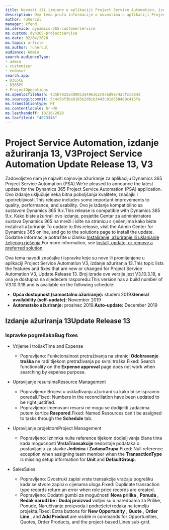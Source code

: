 ```yaml
---
title: Novosti ili izmjene u aplikaciji Project Service Automation, izdanje ažuriranja 13, V3
description: Ova tema pruža informacije o novostima u aplikaciji Project Service Automation, izdanje ažuriranja 13, V3.
author: ruhercul
manager: kfend
ms.service: dynamics-365-customerservice
ms.custom: dyn365-projectservice
ms.date: 02/04/2020
ms.topic: article
ms.author: ruhercul
audience: Admin
search.audienceType:
- admin
- customizer
- enduser
search.app:
- D365CE
- D365PS
- ProjectOperations
ms.openlocfilehash: 435b70255dd0053a496362c9ced9e742cfcca843
ms.sourcegitcommit: 5c4c9bf3ba018562d6cb3443c01d550489c415fa
ms.translationtype: HT
ms.contentlocale: hr-HR
ms.lasthandoff: 10/16/2020
ms.locfileid: "4073348"
---
```

# <a name="project-service-automation-update-release-13-v3"></a><span data-ttu-id="dd3c7-103">Project Service Automation, izdanje ažuriranja 13, V3</span><span class="sxs-lookup"><span data-stu-id="dd3c7-103">Project Service Automation Update Release 13, V3</span></span>
<span data-ttu-id="dd3c7-104">Zadovoljstvo nam je najaviti najnovije ažuriranje za aplikaciju Dynamics 365 Project Service Automation (PSA).</span><span class="sxs-lookup"><span data-stu-id="dd3c7-104">We’re pleased to announce the latest update for the Dynamics 365 Project Service Automation (PSA) application.</span></span> <span data-ttu-id="dd3c7-105">Ovo izdanje uključuje neka bitna poboljšanja kvalitete, značajki i upotrebljivosti.</span><span class="sxs-lookup"><span data-stu-id="dd3c7-105">This release includes some important improvements to quality, performance, and usability.</span></span> <span data-ttu-id="dd3c7-106">Ovo je izdanje kompatibilno sa sustavom Dynamics 365 9.x.</span><span class="sxs-lookup"><span data-stu-id="dd3c7-106">This release is compatible with Dynamics 365 9.x.</span></span> <span data-ttu-id="dd3c7-107">Kako biste ažurirali ovo izdanje, posjetite Centar za administratore sustava Dynamics 365 na mreži i idite na stranicu s rješenjima kako biste instalirali ažuriranje.</span><span class="sxs-lookup"><span data-stu-id="dd3c7-107">To update to this release, visit the Admin Center for Dynamics 365 online, and go to the solutions page to install the update.</span></span> <span data-ttu-id="dd3c7-108">Dodatne informacije potražite u članku [Instaliranje, ažuriranje ili uklanjanje željenog rješenja](https://docs.microsoft.com/power-platform/admin/install-remove-preferred-solution).</span><span class="sxs-lookup"><span data-stu-id="dd3c7-108">For more information, see [Install, update, or remove a preferred solution](https://docs.microsoft.com/power-platform/admin/install-remove-preferred-solution).</span></span>

<span data-ttu-id="dd3c7-109">Ova tema navodi značajke i ispravke koje su nove ili promijenjene u aplikaciji Project Service Automation V3, izdanje ažuriranja 13.</span><span class="sxs-lookup"><span data-stu-id="dd3c7-109">This topic lists the features and fixes that are new or changed for Project Service Automation V3, Update Release 13.</span></span> <span data-ttu-id="dd3c7-110">Broj izrade ove verzije jest V3.10.3.18, a ona je dostupna na sljedećem rasporedu:</span><span class="sxs-lookup"><span data-stu-id="dd3c7-110">This version has a build number of V3.10.3.18 and is available on the following schedule:</span></span>

- <span data-ttu-id="dd3c7-111">**Opća dostupnost (samostalno ažuriranje):** studeni 2019.</span><span class="sxs-lookup"><span data-stu-id="dd3c7-111">**General availability (self-update):** November 2019</span></span>
- <span data-ttu-id="dd3c7-112">**Automatsko ažuriranje:** prosinac 2019.</span><span class="sxs-lookup"><span data-stu-id="dd3c7-112">**Auto-update:** December 2019</span></span>


## <a name="update-release-13"></a><span data-ttu-id="dd3c7-113">Izdanje ažuriranja 13</span><span class="sxs-lookup"><span data-stu-id="dd3c7-113">Update Release 13</span></span> 

### <a name="bug-fixes"></a><span data-ttu-id="dd3c7-114">Ispravke pogrešaka</span><span class="sxs-lookup"><span data-stu-id="dd3c7-114">Bug fixes</span></span>

- <span data-ttu-id="dd3c7-115">Vrijeme i trošak</span><span class="sxs-lookup"><span data-stu-id="dd3c7-115">Time and Expense</span></span>

     - <span data-ttu-id="dd3c7-116">Popravljeno: Funkcionalnost pretraživanja na stranici **Odobravanje troška** ne radi tijekom pretraživanja po svrsi troška.</span><span class="sxs-lookup"><span data-stu-id="dd3c7-116">Fixed: Search functionality on the **Expense approval** page does not work when searching by expense purpose.</span></span>

- <span data-ttu-id="dd3c7-117">Upravljanje resursima</span><span class="sxs-lookup"><span data-stu-id="dd3c7-117">Resource Management</span></span>

     - <span data-ttu-id="dd3c7-118">Popravljeno: Brojevi u usklađivanju ažurirani su kako bi se ispravno poredali.</span><span class="sxs-lookup"><span data-stu-id="dd3c7-118">Fixed: Numbers in the reconciliation have been updated to be right justified.</span></span>
     - <span data-ttu-id="dd3c7-119">Popravljeno: Imenovani resursi ne mogu se dodijeliti zadacima putem kartice **Raspored**.</span><span class="sxs-lookup"><span data-stu-id="dd3c7-119">Fixed: Named Resources can't be assigned to tasks through the **Schedule** tab.</span></span>

- <span data-ttu-id="dd3c7-120">Upravljanje projektom</span><span class="sxs-lookup"><span data-stu-id="dd3c7-120">Project Management</span></span>

     - <span data-ttu-id="dd3c7-121">Popravljeno: Iznimka nulte reference tijekom dodjeljivanja člana tima kada mogućnosti **VrstaTransakcije** nedostaje podataka o postavljanju za stavke **Jedinica** i **ZadanaGrupa**.</span><span class="sxs-lookup"><span data-stu-id="dd3c7-121">Fixed: Null reference exception when assigning team member when the **TransactionType** is missing setup information for **Unit** and **DefaultGroup**.</span></span>

- <span data-ttu-id="dd3c7-122">Sales</span><span class="sxs-lookup"><span data-stu-id="dd3c7-122">Sales</span></span>

     - <span data-ttu-id="dd3c7-123">Popravljeno: Dvostruki zapisi vrste transakcije vraćaju pogrešku kada se stvore zapisi o cijenama uloga.</span><span class="sxs-lookup"><span data-stu-id="dd3c7-123">Fixed: Duplicate transaction type records return an error when role price records are created.</span></span>
     - <span data-ttu-id="dd3c7-124">Popravljeno: Dodatni gumbi za mogućnosti **Nova prilika** , **Ponuda** , **Redak narudžbe** i **Dodaj proizvod** vidljivi su u naredbama za Prilike, Ponude, Naručivanje proizvoda i podrešetci redaka na temelju projekta.</span><span class="sxs-lookup"><span data-stu-id="dd3c7-124">Fixed: Extra buttons for **New Opportunity** , **Quote** , **Order Line** , and **Add Product** are visible in commands for Opportunities, Quotes, Order Products, and the project-based Lines sub-grid.</span></span>


